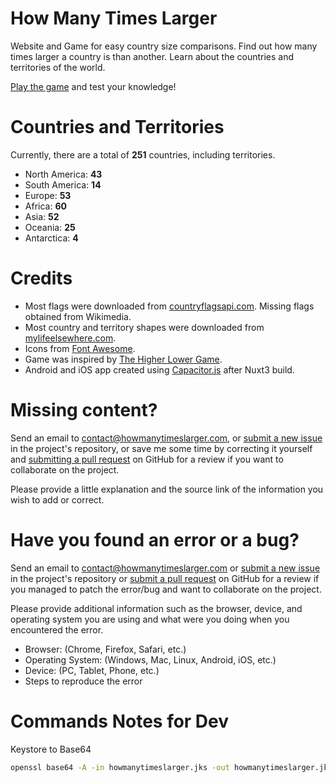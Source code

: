 # How Many Times Larger

Website and Game for easy country size comparisons. Find out how many times larger a country is than another. Learn about the countries and territories of the world.

[Play the game](https://howmanytimeslarger.com/game/) and test your knowledge!


# Countries and Territories
Currently, there are a total of **251** countries, including territories.
- North America: **43**
- South America: **14**
- Europe: **53**
- Africa: **60**
- Asia: **52**
- Oceania: **25**
- Antarctica: **4**

# Credits
- Most flags were downloaded from [countryflagsapi.com](https://countryflagsapi.com/). Missing flags obtained from Wikimedia.
- Most country and territory shapes were downloaded from [mylifeelsewhere.com](https://mylifeelsewhere.com/).
- Icons from [Font Awesome](https://fontawesome.com/).
- Game was inspired by [The Higher Lower Game](https://www.higherlowergame.com/).
- Android and iOS app created using [Capacitor.js](https://capacitorjs.com/) after Nuxt3 build.

# Missing content?
Send an email to contact@howmanytimeslarger.com, or [submit a new issue](https://github.com/Yizack/HowManyTimesLarger/issues/new) in the project's repository, or save me some time by correcting it yourself and [submitting a pull request](https://github.com/Yizack/HowManyTimesLarger/pulls) on GitHub for a review if you want to collaborate on the project.

Please provide a little explanation and the source link of the information you wish to add or correct.

# Have you found an error or a bug?
Send an email to contact@howmanytimeslarger.com or [submit a new issue](https://github.com/Yizack/HowManyTimesLarger/issues/new) in the project's repository or [submit a pull request](https://github.com/Yizack/HowManyTimesLarger/pulls) on GitHub for a review if you managed to patch the error/bug and want to collaborate on the project.

Please provide additional information such as the browser, device, and operating system you are using and what were you doing when you encountered the error.

- Browser: (Chrome, Firefox, Safari, etc.)
- Operating System: (Windows, Mac, Linux, Android, iOS, etc.)
- Device: (PC, Tablet, Phone, etc.)
- Steps to reproduce the error

# Commands Notes for Dev

Keystore to Base64

```sh
openssl base64 -A -in howmanytimeslarger.jks -out howmanytimeslarger.jks.txt
```

